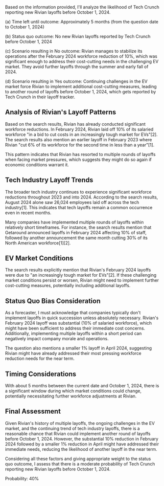 Based on the information provided, I'll analyze the likelihood of Tech Crunch reporting new Rivian layoffs before October 1, 2024.

(a) Time left until outcome: Approximately 5 months (from the question date to October 1, 2024)

(b) Status quo outcome: No new Rivian layoffs reported by Tech Crunch before October 1, 2024

(c) Scenario resulting in No outcome: Rivian manages to stabilize its operations after the February 2024 workforce reduction of 10%, which was significant enough to address their cost-cutting needs in the challenging EV market. They avoid further layoffs through the summer and early fall of 2024.

(d) Scenario resulting in Yes outcome: Continuing challenges in the EV market force Rivian to implement additional cost-cutting measures, leading to another round of layoffs before October 1, 2024, which gets reported by Tech Crunch in their layoff tracker.

## Analysis of Rivian's Layoff Patterns

Based on the search results, Rivian has already conducted significant workforce reductions. In February 2024, Rivian laid off 10% of its salaried workforce "in a bid to cut costs in an increasingly tough market for EVs"[2]. The search results also mention an earlier layoff in February 2023 where Rivian "cut 6% of its workforce for the second time in less than a year"[1].

This pattern indicates that Rivian has resorted to multiple rounds of layoffs when facing market pressures, which suggests they might do so again if economic conditions warrant it.

## Tech Industry Layoff Trends

The broader tech industry continues to experience significant workforce reductions throughout 2023 and into 2024. According to the search results, August 2024 alone saw 26,024 employees laid off across the tech industry[1]. This indicates that tech layoffs remain a common occurrence even in recent months.

Many companies have implemented multiple rounds of layoffs within relatively short timeframes. For instance, the search results mention that Getaround announced layoffs in February 2024 affecting 10% of staff, followed by another announcement the same month cutting 30% of its North American workforce[1][2].

## EV Market Conditions

The search results explicitly mention that Rivian's February 2024 layoffs were due to "an increasingly tough market for EVs"[2]. If these challenging market conditions persist or worsen, Rivian might need to implement further cost-cutting measures, potentially including additional layoffs.

## Status Quo Bias Consideration

As a forecaster, I must acknowledge that companies typically don't implement layoffs in quick succession unless absolutely necessary. Rivian's February 2024 layoff was substantial (10% of salaried workforce), which might have been sufficient to address their immediate cost concerns. Additionally, implementing multiple layoffs within a short period can negatively impact company morale and operations.

The question also mentions a smaller 1% layoff in April 2024, suggesting Rivian might have already addressed their most pressing workforce reduction needs for the near term.

## Timing Considerations

With about 5 months between the current date and October 1, 2024, there is a significant window during which market conditions could change, potentially necessitating further workforce adjustments at Rivian.

## Final Assessment

Given Rivian's history of multiple layoffs, the ongoing challenges in the EV market, and the continuing trend of tech industry layoffs, there is a reasonable chance that Rivian could implement another round of layoffs before October 1, 2024. However, the substantial 10% reduction in February 2024 followed by a smaller 1% reduction in April might have addressed their immediate needs, reducing the likelihood of another layoff in the near term.

Considering all these factors and giving appropriate weight to the status quo outcome, I assess that there is a moderate probability of Tech Crunch reporting new Rivian layoffs before October 1, 2024.

Probability: 40%